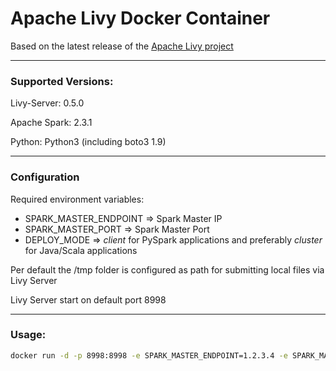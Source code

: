# Apache Livy Docker Container

Based on the latest release of the [Apache Livy project](https://livy.incubator.apache.org/)



------

### Supported Versions:

Livy-Server: 0.5.0

Apache Spark: 2.3.1

Python: Python3 (including boto3 1.9)



------

### Configuration

Required environment variables:

- SPARK_MASTER_ENDPOINT => Spark Master IP
- SPARK_MASTER_PORT => Spark Master Port
- DEPLOY_MODE => *client* for PySpark applications and preferably *cluster* for Java/Scala applications 

Per default the /tmp folder is configured as path for submitting local files via Livy Server

Livy Server start on default port 8998

------

### Usage:

```bash
docker run -d -p 8998:8998 -e SPARK_MASTER_ENDPOINT=1.2.3.4 -e SPARK_MASTER_PORT=7077 -v /tmp:/tmp cloudiator/livy-server-docker:latest
```

